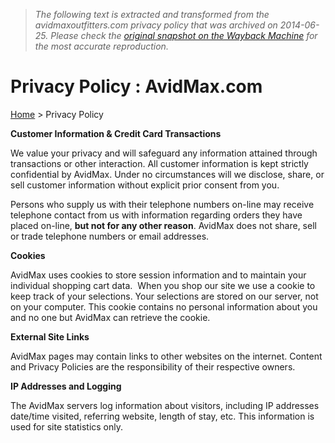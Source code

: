> *The following text is extracted and transformed from the avidmaxoutfitters.com privacy policy that was archived on 2014-06-25. Please check the [original snapshot on the Wayback Machine](https://web.archive.org/web/20140625053644id_/http%3A//avidmaxoutfitters.com/t-privacy.aspx) for the most accurate reproduction.*

# Privacy Policy : AvidMax.com

[Home](https://web.archive.org/web/20140625053644id_/http%3A//avidmaxoutfitters.com/default.aspx) > Privacy Policy

  


**Customer Information & Credit Card Transactions**

We value your privacy and will safeguard any information attained through transactions or other interaction. All customer information is kept strictly confidential by AvidMax. Under no circumstances will we disclose, share, or sell customer information without explicit prior consent from you. 

Persons who supply us with their telephone numbers on-line may receive telephone contact from us with information regarding orders they have placed on-line, **but not for any other reason**. AvidMax does not share, sell or trade telephone numbers or email addresses.

**Cookies**

AvidMax uses cookies to store session information and to maintain your individual shopping cart data.  When you shop our site we use a cookie to keep track of your selections. Your selections are stored on our server, not on your computer. This cookie contains no personal information about you and no one but AvidMax can retrieve the cookie.

**External Site Links**

AvidMax pages may contain links to other websites on the internet. Content and Privacy Policies are the responsibility of their respective owners.

**IP Addresses and Logging**

The AvidMax servers log information about visitors, including IP addresses date/time visited, referring website, length of stay, etc. This information is used for site statistics only.
